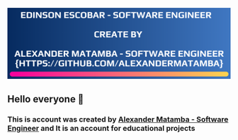 ![](https://github.com/edinsonescobarunal/images-profile/blob/main/portada1.png)


## Hello everyone 👋

### This is account was created by [Alexander Matamba - Software Engineer](https://github.com/alexandermatamba) and It is an account for educational projects
